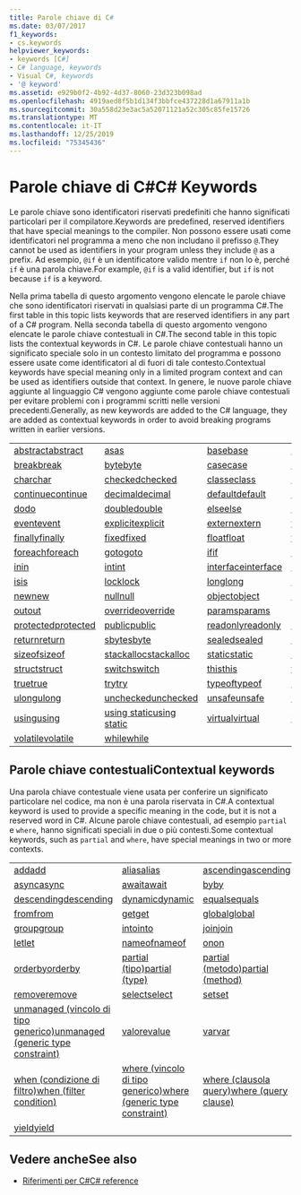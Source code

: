 ```yaml
---
title: Parole chiave di C#
ms.date: 03/07/2017
f1_keywords:
- cs.keywords
helpviewer_keywords:
- keywords [C#]
- C# language, keywords
- Visual C#, keywords
- '@ keyword'
ms.assetid: e929b0f2-4b92-4d37-8060-23d323b098ad
ms.openlocfilehash: 4919aed8f5b1d134f3bbfce437228d1a67911a1b
ms.sourcegitcommit: 30a558d23e3ac5a52071121a52c305c85fe15726
ms.translationtype: MT
ms.contentlocale: it-IT
ms.lasthandoff: 12/25/2019
ms.locfileid: "75345436"
---
```

# <a name="c-keywords"></a><span data-ttu-id="2d7b8-102">Parole chiave di C#</span><span class="sxs-lookup"><span data-stu-id="2d7b8-102">C# Keywords</span></span>

<span data-ttu-id="2d7b8-103">Le parole chiave sono identificatori riservati predefiniti che hanno significati particolari per il compilatore.</span><span class="sxs-lookup"><span data-stu-id="2d7b8-103">Keywords are predefined, reserved identifiers that have special meanings to the compiler.</span></span> <span data-ttu-id="2d7b8-104">Non possono essere usati come identificatori nel programma a meno che non includano il prefisso `@`.</span><span class="sxs-lookup"><span data-stu-id="2d7b8-104">They cannot be used as identifiers in your program unless they include `@` as a prefix.</span></span> <span data-ttu-id="2d7b8-105">Ad esempio, `@if` è un identificatore valido mentre `if` non lo è, perché `if` è una parola chiave.</span><span class="sxs-lookup"><span data-stu-id="2d7b8-105">For example, `@if` is a valid identifier, but `if` is not because `if` is a keyword.</span></span>  
  
 <span data-ttu-id="2d7b8-106">Nella prima tabella di questo argomento vengono elencate le parole chiave che sono identificatori riservati in qualsiasi parte di un programma C#.</span><span class="sxs-lookup"><span data-stu-id="2d7b8-106">The first table in this topic lists keywords that are reserved identifiers in any part of a C# program.</span></span> <span data-ttu-id="2d7b8-107">Nella seconda tabella di questo argomento vengono elencate le parole chiave contestuali in C#.</span><span class="sxs-lookup"><span data-stu-id="2d7b8-107">The second table in this topic lists the contextual keywords in C#.</span></span> <span data-ttu-id="2d7b8-108">Le parole chiave contestuali hanno un significato speciale solo in un contesto limitato del programma e possono essere usate come identificatori al di fuori di tale contesto.</span><span class="sxs-lookup"><span data-stu-id="2d7b8-108">Contextual keywords have special meaning only in a limited program context and can be used as identifiers outside that context.</span></span> <span data-ttu-id="2d7b8-109">In genere, le nuove parole chiave aggiunte al linguaggio C# vengono aggiunte come parole chiave contestuali per evitare problemi con i programmi scritti nelle versioni precedenti.</span><span class="sxs-lookup"><span data-stu-id="2d7b8-109">Generally, as new keywords are added to the C# language, they are added as contextual keywords in order to avoid breaking programs written in earlier versions.</span></span>  
  
|||||  
|---|---|---|---|  
|[<span data-ttu-id="2d7b8-110">abstract</span><span class="sxs-lookup"><span data-stu-id="2d7b8-110">abstract</span></span>](abstract.md)|[<span data-ttu-id="2d7b8-111">as</span><span class="sxs-lookup"><span data-stu-id="2d7b8-111">as</span></span>](../operators/type-testing-and-cast.md#as-operator)|[<span data-ttu-id="2d7b8-112">base</span><span class="sxs-lookup"><span data-stu-id="2d7b8-112">base</span></span>](base.md)|[<span data-ttu-id="2d7b8-113">bool</span><span class="sxs-lookup"><span data-stu-id="2d7b8-113">bool</span></span>](../builtin-types/bool.md)|  
|[<span data-ttu-id="2d7b8-114">break</span><span class="sxs-lookup"><span data-stu-id="2d7b8-114">break</span></span>](break.md)|[<span data-ttu-id="2d7b8-115">byte</span><span class="sxs-lookup"><span data-stu-id="2d7b8-115">byte</span></span>](../builtin-types/integral-numeric-types.md)|[<span data-ttu-id="2d7b8-116">case</span><span class="sxs-lookup"><span data-stu-id="2d7b8-116">case</span></span>](switch.md)|[<span data-ttu-id="2d7b8-117">catch</span><span class="sxs-lookup"><span data-stu-id="2d7b8-117">catch</span></span>](try-catch.md)|  
|[<span data-ttu-id="2d7b8-118">char</span><span class="sxs-lookup"><span data-stu-id="2d7b8-118">char</span></span>](../builtin-types/char.md)|[<span data-ttu-id="2d7b8-119">checked</span><span class="sxs-lookup"><span data-stu-id="2d7b8-119">checked</span></span>](checked.md)|[<span data-ttu-id="2d7b8-120">classe</span><span class="sxs-lookup"><span data-stu-id="2d7b8-120">class</span></span>](class.md)|[<span data-ttu-id="2d7b8-121">const</span><span class="sxs-lookup"><span data-stu-id="2d7b8-121">const</span></span>](const.md)|  
|[<span data-ttu-id="2d7b8-122">continue</span><span class="sxs-lookup"><span data-stu-id="2d7b8-122">continue</span></span>](continue.md)|[<span data-ttu-id="2d7b8-123">decimal</span><span class="sxs-lookup"><span data-stu-id="2d7b8-123">decimal</span></span>](../builtin-types/floating-point-numeric-types.md)|[<span data-ttu-id="2d7b8-124">default</span><span class="sxs-lookup"><span data-stu-id="2d7b8-124">default</span></span>](default.md)|[<span data-ttu-id="2d7b8-125">delegate</span><span class="sxs-lookup"><span data-stu-id="2d7b8-125">delegate</span></span>](../builtin-types/reference-types.md)|  
|[<span data-ttu-id="2d7b8-126">do</span><span class="sxs-lookup"><span data-stu-id="2d7b8-126">do</span></span>](do.md)|[<span data-ttu-id="2d7b8-127">double</span><span class="sxs-lookup"><span data-stu-id="2d7b8-127">double</span></span>](../builtin-types/floating-point-numeric-types.md)|[<span data-ttu-id="2d7b8-128">else</span><span class="sxs-lookup"><span data-stu-id="2d7b8-128">else</span></span>](if-else.md)|[<span data-ttu-id="2d7b8-129">enum</span><span class="sxs-lookup"><span data-stu-id="2d7b8-129">enum</span></span>](../builtin-types/enum.md)|  
|[<span data-ttu-id="2d7b8-130">event</span><span class="sxs-lookup"><span data-stu-id="2d7b8-130">event</span></span>](event.md)|[<span data-ttu-id="2d7b8-131">explicit</span><span class="sxs-lookup"><span data-stu-id="2d7b8-131">explicit</span></span>](../operators/user-defined-conversion-operators.md)|[<span data-ttu-id="2d7b8-132">extern</span><span class="sxs-lookup"><span data-stu-id="2d7b8-132">extern</span></span>](extern.md)|[<span data-ttu-id="2d7b8-133">false</span><span class="sxs-lookup"><span data-stu-id="2d7b8-133">false</span></span>](../builtin-types/bool.md)|  
|[<span data-ttu-id="2d7b8-134">finally</span><span class="sxs-lookup"><span data-stu-id="2d7b8-134">finally</span></span>](try-finally.md)|[<span data-ttu-id="2d7b8-135">fixed</span><span class="sxs-lookup"><span data-stu-id="2d7b8-135">fixed</span></span>](fixed-statement.md)|[<span data-ttu-id="2d7b8-136">float</span><span class="sxs-lookup"><span data-stu-id="2d7b8-136">float</span></span>](../builtin-types/floating-point-numeric-types.md)|[<span data-ttu-id="2d7b8-137">for</span><span class="sxs-lookup"><span data-stu-id="2d7b8-137">for</span></span>](for.md)|  
|[<span data-ttu-id="2d7b8-138">foreach</span><span class="sxs-lookup"><span data-stu-id="2d7b8-138">foreach</span></span>](foreach-in.md)|[<span data-ttu-id="2d7b8-139">goto</span><span class="sxs-lookup"><span data-stu-id="2d7b8-139">goto</span></span>](goto.md)|[<span data-ttu-id="2d7b8-140">if</span><span class="sxs-lookup"><span data-stu-id="2d7b8-140">if</span></span>](if-else.md)|[<span data-ttu-id="2d7b8-141">implicit</span><span class="sxs-lookup"><span data-stu-id="2d7b8-141">implicit</span></span>](../operators/user-defined-conversion-operators.md)|  
|[<span data-ttu-id="2d7b8-142">in</span><span class="sxs-lookup"><span data-stu-id="2d7b8-142">in</span></span>](in.md)|[<span data-ttu-id="2d7b8-143">int</span><span class="sxs-lookup"><span data-stu-id="2d7b8-143">int</span></span>](../builtin-types/integral-numeric-types.md)|[<span data-ttu-id="2d7b8-144">interface</span><span class="sxs-lookup"><span data-stu-id="2d7b8-144">interface</span></span>](interface.md)|[<span data-ttu-id="2d7b8-145">internal</span><span class="sxs-lookup"><span data-stu-id="2d7b8-145">internal</span></span>](internal.md)|
|[<span data-ttu-id="2d7b8-146">is</span><span class="sxs-lookup"><span data-stu-id="2d7b8-146">is</span></span>](is.md)|[<span data-ttu-id="2d7b8-147">lock</span><span class="sxs-lookup"><span data-stu-id="2d7b8-147">lock</span></span>](lock-statement.md)|[<span data-ttu-id="2d7b8-148">long</span><span class="sxs-lookup"><span data-stu-id="2d7b8-148">long</span></span>](../builtin-types/integral-numeric-types.md)|[<span data-ttu-id="2d7b8-149">namespace</span><span class="sxs-lookup"><span data-stu-id="2d7b8-149">namespace</span></span>](namespace.md)|
|[<span data-ttu-id="2d7b8-150">new</span><span class="sxs-lookup"><span data-stu-id="2d7b8-150">new</span></span>](../operators/new-operator.md)|[<span data-ttu-id="2d7b8-151">null</span><span class="sxs-lookup"><span data-stu-id="2d7b8-151">null</span></span>](null.md)|[<span data-ttu-id="2d7b8-152">object</span><span class="sxs-lookup"><span data-stu-id="2d7b8-152">object</span></span>](../builtin-types/reference-types.md)|[<span data-ttu-id="2d7b8-153">operator</span><span class="sxs-lookup"><span data-stu-id="2d7b8-153">operator</span></span>](../operators/operator-overloading.md)|
|[<span data-ttu-id="2d7b8-154">out</span><span class="sxs-lookup"><span data-stu-id="2d7b8-154">out</span></span>](out.md)|[<span data-ttu-id="2d7b8-155">override</span><span class="sxs-lookup"><span data-stu-id="2d7b8-155">override</span></span>](override.md)|[<span data-ttu-id="2d7b8-156">params</span><span class="sxs-lookup"><span data-stu-id="2d7b8-156">params</span></span>](params.md)|[<span data-ttu-id="2d7b8-157">private</span><span class="sxs-lookup"><span data-stu-id="2d7b8-157">private</span></span>](private.md)|
|[<span data-ttu-id="2d7b8-158">protected</span><span class="sxs-lookup"><span data-stu-id="2d7b8-158">protected</span></span>](protected.md)|[<span data-ttu-id="2d7b8-159">public</span><span class="sxs-lookup"><span data-stu-id="2d7b8-159">public</span></span>](public.md)|[<span data-ttu-id="2d7b8-160">readonly</span><span class="sxs-lookup"><span data-stu-id="2d7b8-160">readonly</span></span>](readonly.md)|[<span data-ttu-id="2d7b8-161">ref</span><span class="sxs-lookup"><span data-stu-id="2d7b8-161">ref</span></span>](ref.md)|
|[<span data-ttu-id="2d7b8-162">return</span><span class="sxs-lookup"><span data-stu-id="2d7b8-162">return</span></span>](return.md)|[<span data-ttu-id="2d7b8-163">sbyte</span><span class="sxs-lookup"><span data-stu-id="2d7b8-163">sbyte</span></span>](../builtin-types/integral-numeric-types.md)|[<span data-ttu-id="2d7b8-164">sealed</span><span class="sxs-lookup"><span data-stu-id="2d7b8-164">sealed</span></span>](sealed.md)|[<span data-ttu-id="2d7b8-165">short</span><span class="sxs-lookup"><span data-stu-id="2d7b8-165">short</span></span>](../builtin-types/integral-numeric-types.md)||
[<span data-ttu-id="2d7b8-166">sizeof</span><span class="sxs-lookup"><span data-stu-id="2d7b8-166">sizeof</span></span>](../operators/sizeof.md)|[<span data-ttu-id="2d7b8-167">stackalloc</span><span class="sxs-lookup"><span data-stu-id="2d7b8-167">stackalloc</span></span>](../operators/stackalloc.md)|[<span data-ttu-id="2d7b8-168">static</span><span class="sxs-lookup"><span data-stu-id="2d7b8-168">static</span></span>](static.md)|[<span data-ttu-id="2d7b8-169">string</span><span class="sxs-lookup"><span data-stu-id="2d7b8-169">string</span></span>](../builtin-types/reference-types.md)|
|[<span data-ttu-id="2d7b8-170">struct</span><span class="sxs-lookup"><span data-stu-id="2d7b8-170">struct</span></span>](struct.md)|[<span data-ttu-id="2d7b8-171">switch</span><span class="sxs-lookup"><span data-stu-id="2d7b8-171">switch</span></span>](switch.md)|[<span data-ttu-id="2d7b8-172">this</span><span class="sxs-lookup"><span data-stu-id="2d7b8-172">this</span></span>](this.md)|[<span data-ttu-id="2d7b8-173">throw</span><span class="sxs-lookup"><span data-stu-id="2d7b8-173">throw</span></span>](throw.md)|
|[<span data-ttu-id="2d7b8-174">true</span><span class="sxs-lookup"><span data-stu-id="2d7b8-174">true</span></span>](../builtin-types/bool.md)|[<span data-ttu-id="2d7b8-175">try</span><span class="sxs-lookup"><span data-stu-id="2d7b8-175">try</span></span>](try-catch.md)|[<span data-ttu-id="2d7b8-176">typeof</span><span class="sxs-lookup"><span data-stu-id="2d7b8-176">typeof</span></span>](../operators/type-testing-and-cast.md#typeof-operator)|[<span data-ttu-id="2d7b8-177">uint</span><span class="sxs-lookup"><span data-stu-id="2d7b8-177">uint</span></span>](../builtin-types/integral-numeric-types.md)|
|[<span data-ttu-id="2d7b8-178">ulong</span><span class="sxs-lookup"><span data-stu-id="2d7b8-178">ulong</span></span>](../builtin-types/integral-numeric-types.md)|[<span data-ttu-id="2d7b8-179">unchecked</span><span class="sxs-lookup"><span data-stu-id="2d7b8-179">unchecked</span></span>](unchecked.md)|[<span data-ttu-id="2d7b8-180">unsafe</span><span class="sxs-lookup"><span data-stu-id="2d7b8-180">unsafe</span></span>](unsafe.md)|[<span data-ttu-id="2d7b8-181">ushort</span><span class="sxs-lookup"><span data-stu-id="2d7b8-181">ushort</span></span>](../builtin-types/integral-numeric-types.md)|
|[<span data-ttu-id="2d7b8-182">using</span><span class="sxs-lookup"><span data-stu-id="2d7b8-182">using</span></span>](using.md)|[<span data-ttu-id="2d7b8-183">using static</span><span class="sxs-lookup"><span data-stu-id="2d7b8-183">using static</span></span>](using-static.md)|[<span data-ttu-id="2d7b8-184">virtual</span><span class="sxs-lookup"><span data-stu-id="2d7b8-184">virtual</span></span>](virtual.md)|[<span data-ttu-id="2d7b8-185">void</span><span class="sxs-lookup"><span data-stu-id="2d7b8-185">void</span></span>](void.md)|
|[<span data-ttu-id="2d7b8-186">volatile</span><span class="sxs-lookup"><span data-stu-id="2d7b8-186">volatile</span></span>](volatile.md)|[<span data-ttu-id="2d7b8-187">while</span><span class="sxs-lookup"><span data-stu-id="2d7b8-187">while</span></span>](while.md)|

## <a name="contextual-keywords"></a><span data-ttu-id="2d7b8-188">Parole chiave contestuali</span><span class="sxs-lookup"><span data-stu-id="2d7b8-188">Contextual keywords</span></span>

 <span data-ttu-id="2d7b8-189">Una parola chiave contestuale viene usata per conferire un significato particolare nel codice, ma non è una parola riservata in C#.</span><span class="sxs-lookup"><span data-stu-id="2d7b8-189">A contextual keyword is used to provide a specific meaning in the code, but it is not a reserved word in C#.</span></span> <span data-ttu-id="2d7b8-190">Alcune parole chiave contestuali, ad esempio `partial` e `where`, hanno significati speciali in due o più contesti.</span><span class="sxs-lookup"><span data-stu-id="2d7b8-190">Some contextual keywords, such as `partial` and `where`, have special meanings in two or more contexts.</span></span>  
  
||||  
|---|---|---|  
|[<span data-ttu-id="2d7b8-191">add</span><span class="sxs-lookup"><span data-stu-id="2d7b8-191">add</span></span>](add.md)|[<span data-ttu-id="2d7b8-192">alias</span><span class="sxs-lookup"><span data-stu-id="2d7b8-192">alias</span></span>](extern-alias.md)|[<span data-ttu-id="2d7b8-193">ascending</span><span class="sxs-lookup"><span data-stu-id="2d7b8-193">ascending</span></span>](ascending.md)|
|[<span data-ttu-id="2d7b8-194">async</span><span class="sxs-lookup"><span data-stu-id="2d7b8-194">async</span></span>](async.md)|[<span data-ttu-id="2d7b8-195">await</span><span class="sxs-lookup"><span data-stu-id="2d7b8-195">await</span></span>](../operators/await.md)|[<span data-ttu-id="2d7b8-196">by</span><span class="sxs-lookup"><span data-stu-id="2d7b8-196">by</span></span>](by.md)|
|[<span data-ttu-id="2d7b8-197">descending</span><span class="sxs-lookup"><span data-stu-id="2d7b8-197">descending</span></span>](descending.md)|[<span data-ttu-id="2d7b8-198">dynamic</span><span class="sxs-lookup"><span data-stu-id="2d7b8-198">dynamic</span></span>](../builtin-types/reference-types.md)|[<span data-ttu-id="2d7b8-199">equals</span><span class="sxs-lookup"><span data-stu-id="2d7b8-199">equals</span></span>](equals.md)|
|[<span data-ttu-id="2d7b8-200">from</span><span class="sxs-lookup"><span data-stu-id="2d7b8-200">from</span></span>](from-clause.md)|[<span data-ttu-id="2d7b8-201">get</span><span class="sxs-lookup"><span data-stu-id="2d7b8-201">get</span></span>](get.md)|[<span data-ttu-id="2d7b8-202">global</span><span class="sxs-lookup"><span data-stu-id="2d7b8-202">global</span></span>](../operators/namespace-alias-qualifier.md)|
|[<span data-ttu-id="2d7b8-203">group</span><span class="sxs-lookup"><span data-stu-id="2d7b8-203">group</span></span>](group-clause.md)|[<span data-ttu-id="2d7b8-204">into</span><span class="sxs-lookup"><span data-stu-id="2d7b8-204">into</span></span>](into.md)|[<span data-ttu-id="2d7b8-205">join</span><span class="sxs-lookup"><span data-stu-id="2d7b8-205">join</span></span>](join-clause.md)|
|[<span data-ttu-id="2d7b8-206">let</span><span class="sxs-lookup"><span data-stu-id="2d7b8-206">let</span></span>](let-clause.md)|[<span data-ttu-id="2d7b8-207">nameof</span><span class="sxs-lookup"><span data-stu-id="2d7b8-207">nameof</span></span>](../operators/nameof.md)|[<span data-ttu-id="2d7b8-208">on</span><span class="sxs-lookup"><span data-stu-id="2d7b8-208">on</span></span>](on.md)|
|[<span data-ttu-id="2d7b8-209">orderby</span><span class="sxs-lookup"><span data-stu-id="2d7b8-209">orderby</span></span>](orderby-clause.md)|[<span data-ttu-id="2d7b8-210">partial (tipo)</span><span class="sxs-lookup"><span data-stu-id="2d7b8-210">partial (type)</span></span>](partial-type.md)|[<span data-ttu-id="2d7b8-211">partial (metodo)</span><span class="sxs-lookup"><span data-stu-id="2d7b8-211">partial (method)</span></span>](partial-method.md)|
|[<span data-ttu-id="2d7b8-212">remove</span><span class="sxs-lookup"><span data-stu-id="2d7b8-212">remove</span></span>](remove.md)|[<span data-ttu-id="2d7b8-213">select</span><span class="sxs-lookup"><span data-stu-id="2d7b8-213">select</span></span>](select-clause.md)|[<span data-ttu-id="2d7b8-214">set</span><span class="sxs-lookup"><span data-stu-id="2d7b8-214">set</span></span>](set.md)|
|[<span data-ttu-id="2d7b8-215">unmanaged (vincolo di tipo generico)</span><span class="sxs-lookup"><span data-stu-id="2d7b8-215">unmanaged (generic type constraint)</span></span>](where-generic-type-constraint.md)|[<span data-ttu-id="2d7b8-216">valore</span><span class="sxs-lookup"><span data-stu-id="2d7b8-216">value</span></span>](value.md)|[<span data-ttu-id="2d7b8-217">var</span><span class="sxs-lookup"><span data-stu-id="2d7b8-217">var</span></span>](var.md)|
|[<span data-ttu-id="2d7b8-218">when (condizione di filtro)</span><span class="sxs-lookup"><span data-stu-id="2d7b8-218">when (filter condition)</span></span>](when.md)|[<span data-ttu-id="2d7b8-219">where (vincolo di tipo generico)</span><span class="sxs-lookup"><span data-stu-id="2d7b8-219">where (generic type constraint)</span></span>](where-generic-type-constraint.md)|[<span data-ttu-id="2d7b8-220">where (clausola query)</span><span class="sxs-lookup"><span data-stu-id="2d7b8-220">where (query clause)</span></span>](where-clause.md)|
|[<span data-ttu-id="2d7b8-221">yield</span><span class="sxs-lookup"><span data-stu-id="2d7b8-221">yield</span></span>](yield.md)| | |
  
## <a name="see-also"></a><span data-ttu-id="2d7b8-222">Vedere anche</span><span class="sxs-lookup"><span data-stu-id="2d7b8-222">See also</span></span>

- [<span data-ttu-id="2d7b8-223">Riferimenti per C#</span><span class="sxs-lookup"><span data-stu-id="2d7b8-223">C# reference</span></span>](../index.md)
